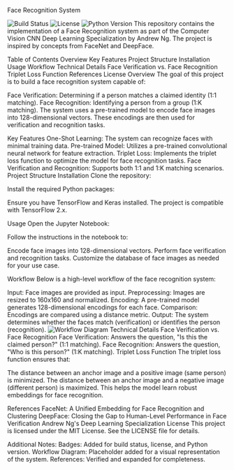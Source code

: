 Face Recognition System

<img alt="Build Status" src="https://img.shields.io/badge/build-passing-brightgreen">
<img alt="License" src="https://img.shields.io/badge/license-MIT-blue">
<img alt="Python Version" src="https://img.shields.io/badge/python-3.8+-orange">
This repository contains the implementation of a Face Recognition system as part of the Computer Vision CNN Deep Learning Specialization by Andrew Ng. The project is inspired by concepts from FaceNet and DeepFace.

Table of Contents
Overview
Key Features
Project Structure
Installation
Usage
Workflow
Technical Details
Face Verification vs. Face Recognition
Triplet Loss Function
References
License
Overview
The goal of this project is to build a face recognition system capable of:

Face Verification: Determining if a person matches a claimed identity (1:1 matching).
Face Recognition: Identifying a person from a group (1:K matching).
The system uses a pre-trained model to encode face images into 128-dimensional vectors. These encodings are then used for verification and recognition tasks.

Key Features
One-Shot Learning: The system can recognize faces with minimal training data.
Pre-trained Model: Utilizes a pre-trained convolutional neural network for feature extraction.
Triplet Loss: Implements the triplet loss function to optimize the model for face recognition tasks.
Face Verification and Recognition: Supports both 1:1 and 1:K matching scenarios.
Project Structure
Installation
Clone the repository:

Install the required Python packages:

Ensure you have TensorFlow and Keras installed. The project is compatible with TensorFlow 2.x.

Usage
Open the Jupyter Notebook:

Follow the instructions in the notebook to:

Encode face images into 128-dimensional vectors.
Perform face verification and recognition tasks.
Customize the database of face images as needed for your use case.

Workflow
Below is a high-level workflow of the face recognition system:

Input: Face images are provided as input.
Preprocessing: Images are resized to 160x160 and normalized.
Encoding: A pre-trained model generates 128-dimensional encodings for each face.
Comparison: Encodings are compared using a distance metric.
Output: The system determines whether the faces match (verification) or identifies the person (recognition).
<img alt="Workflow Diagram" src="https://via.placeholder.com/800x400?text=Workflow+Diagram">
Technical Details
Face Verification vs. Face Recognition
Face Verification: Answers the question, "Is this the claimed person?" (1:1 matching).
Face Recognition: Answers the question, "Who is this person?" (1:K matching).
Triplet Loss Function
The triplet loss function ensures that:

The distance between an anchor image and a positive image (same person) is minimized.
The distance between an anchor image and a negative image (different person) is maximized.
This helps the model learn robust embeddings for face recognition.

References
FaceNet: A Unified Embedding for Face Recognition and Clustering
DeepFace: Closing the Gap to Human-Level Performance in Face Verification
Andrew Ng's Deep Learning Specialization
License
This project is licensed under the MIT License. See the LICENSE file for details.

Additional Notes:
Badges: Added for build status, license, and Python version.
Workflow Diagram: Placeholder added for a visual representation of the system.
References: Verified and expanded for completeness.
